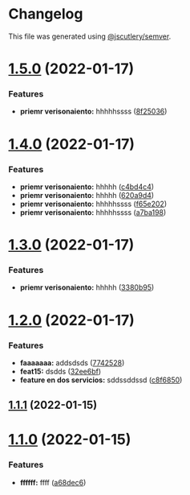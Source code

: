 # Changelog

This file was generated using [@jscutlery/semver](https://github.com/jscutlery/semver).

# [1.5.0](https://github.com/Patrick1982/nx/compare/api-product-service-1.4.0...api-product-service-1.5.0) (2022-01-17)


### Features

* **priemr verisonaiento:** hhhhhssss ([8f25036](https://github.com/Patrick1982/nx/commit/8f25036759e04e2e7e80a3b8feaa012b98e9e3ba))



# [1.4.0](https://github.com/Patrick1982/nx/compare/api-product-service-1.3.0...api-product-service-1.4.0) (2022-01-17)


### Features

* **priemr verisonaiento:** hhhhh ([c4bd4c4](https://github.com/Patrick1982/nx/commit/c4bd4c42bc2e83f486ab69bc2e79af651782878c))
* **priemr verisonaiento:** hhhhh ([620a9d4](https://github.com/Patrick1982/nx/commit/620a9d483298773cf0f38e726d7ceaafadc19517))
* **priemr verisonaiento:** hhhhhssss ([f65e202](https://github.com/Patrick1982/nx/commit/f65e202082f51fa732d8a9565a3ae7077e60d731))
* **priemr verisonaiento:** hhhhhssss ([a7ba198](https://github.com/Patrick1982/nx/commit/a7ba198db82c3eda0ac9bc3d82a881c4979c41aa))



# [1.3.0](https://github.com/Patrick1982/nx/compare/api-product-service-1.2.0...api-product-service-1.3.0) (2022-01-17)


### Features

* **priemr verisonaiento:** hhhhh ([3380b95](https://github.com/Patrick1982/nx/commit/3380b95165034055f6f22b0a025c2aa0383bed00))



# [1.2.0](https://github.com/Patrick1982/nx/compare/api-product-service-1.1.1...api-product-service-1.2.0) (2022-01-17)


### Features

* **faaaaaaa:** addsdsds ([7742528](https://github.com/Patrick1982/nx/commit/7742528feb2c01dd3491ebff77ac2c4a02cc8002))
* **feat15:** dsdds ([32ee6bf](https://github.com/Patrick1982/nx/commit/32ee6bfd9f44e748c47b28685f6bf0b83a11a4cd))
* **feature en dos servicios:** sddssddssd ([c8f6850](https://github.com/Patrick1982/nx/commit/c8f685048698154438dc7b44ab4c336d50e51b08))



## [1.1.1](https://github.com/Patrick1982/nx/compare/api-product-service-1.1.0...api-product-service-1.1.1) (2022-01-15)



# [1.1.0](https://github.com/Patrick1982/nx/compare/api-product-service-1.0.0...api-product-service-1.1.0) (2022-01-15)


### Features

* **ffffff:** ffff ([a68dec6](https://github.com/Patrick1982/nx/commit/a68dec623b85b7d5aa8e064b493773b5e97beaef))
